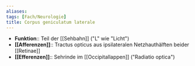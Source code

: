 ```yaml
---
aliases: 
tags: [Fach/Neurologie]
title: Corpus geniculatum laterale
---
```


- **Funktion**:: Teil der [[Sehbahn]] ("L" wie "Licht")
- **[[Afferenzen]]**:: Tractus opticus aus ipsilateralen Netzhauthälften beider [[Retinae]]
- **[[Efferenzen]]**:: Sehrinde im [[Occipitallappen]] ("Radiatio optica")